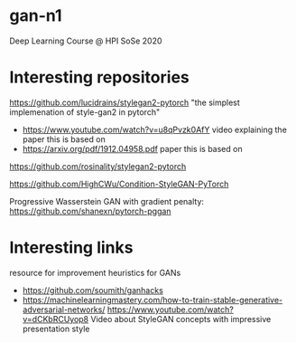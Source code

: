 # gan-n1
Deep Learning Course @ HPI SoSe 2020



# Interesting repositories
https://github.com/lucidrains/stylegan2-pytorch "the simplest implemenation of style-gan2 in pytorch"
- https://www.youtube.com/watch?v=u8qPvzk0AfY video explaining the paper this is based on
- https://arxiv.org/pdf/1912.04958.pdf paper this is based on

https://github.com/rosinality/stylegan2-pytorch

https://github.com/HighCWu/Condition-StyleGAN-PyTorch

Progressive Wasserstein GAN with gradient penalty: https://github.com/shanexn/pytorch-pggan

# Interesting links
resource for improvement heuristics for GANs
 - https://github.com/soumith/ganhacks
 - https://machinelearningmastery.com/how-to-train-stable-generative-adversarial-networks/
https://www.youtube.com/watch?v=dCKbRCUyop8 Video about StyleGAN concepts with impressive presentation style

